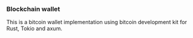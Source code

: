 ### Blockchain wallet

This is a bitcoin wallet implementation using bitcoin development kit for Rust, Tokio and axum.
